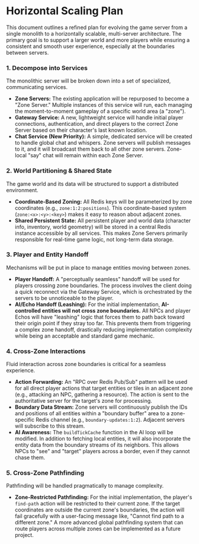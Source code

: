 # Horizontal Scaling Plan

This document outlines a refined plan for evolving the game server from a single monolith to a horizontally scalable, multi-server architecture. The primary goal is to support a larger world and more players while ensuring a consistent and smooth user experience, especially at the boundaries between servers.

### 1. Decompose into Services

The monolithic server will be broken down into a set of specialized, communicating services.

*   **Zone Servers:** The existing application will be repurposed to become a "Zone Server." Multiple instances of this service will run, each managing the moment-to-moment gameplay of a specific world area (a "zone").
*   **Gateway Service:** A new, lightweight service will handle initial player connections, authentication, and direct players to the correct Zone Server based on their character's last known location.
*   **Chat Service (New Priority):** A simple, dedicated service will be created to handle global chat and whispers. Zone servers will publish messages to it, and it will broadcast them back to all other zone servers. Zone-local "say" chat will remain within each Zone Server.

### 2. World Partitioning & Shared State

The game world and its data will be structured to support a distributed environment.

*   **Coordinate-Based Zoning:** All Redis keys will be parameterized by zone coordinates (e.g., `zone:1:2:positions`). This coordinate-based system (`zone:<x>:<y>:<key>`) makes it easy to reason about adjacent zones.
*   **Shared Persistent State:** All persistent player and world data (character info, inventory, world geometry) will be stored in a central Redis instance accessible by all services. This makes Zone Servers primarily responsible for real-time game logic, not long-term data storage.

### 3. Player and Entity Handoff

Mechanisms will be put in place to manage entities moving between zones.

*   **Player Handoff:** A "perceptually seamless" handoff will be used for players crossing zone boundaries. The process involves the client doing a quick reconnect via the Gateway Service, which is orchestrated by the servers to be unnoticeable to the player.
*   **AI/Echo Handoff (Leashing):** For the initial implementation, **AI-controlled entities will not cross zone boundaries.** All NPCs and player Echos will have "leashing" logic that forces them to path back toward their origin point if they stray too far. This prevents them from triggering a complex zone handoff, drastically reducing implementation complexity while being an acceptable and standard game mechanic.

### 4. Cross-Zone Interactions

Fluid interaction across zone boundaries is critical for a seamless experience.

*   **Action Forwarding:** An "RPC over Redis Pub/Sub" pattern will be used for all direct player actions that target entities or tiles in an adjacent zone (e.g., attacking an NPC, gathering a resource). The action is sent to the authoritative server for the target's zone for processing.
*   **Boundary Data Stream:** Zone servers will continuously publish the IDs and positions of all entities within a "boundary buffer" area to a zone-specific Redis channel (e.g., `boundary-updates:1:2`). Adjacent servers will subscribe to this stream.
*   **AI Awareness:** The `buildTickCache` function in the AI loop will be modified. In addition to fetching local entities, it will also incorporate the entity data from the boundary streams of its neighbors. This allows NPCs to "see" and "target" players across a border, even if they cannot chase them.

### 5. Cross-Zone Pathfinding

Pathfinding will be handled pragmatically to manage complexity.

*   **Zone-Restricted Pathfinding:** For the initial implementation, the player's `find-path` action will be restricted to their current zone. If the target coordinates are outside the current zone's boundaries, the action will fail gracefully with a user-facing message like, "Cannot find path to a different zone." A more advanced global pathfinding system that can route players across multiple zones can be implemented as a future project.

